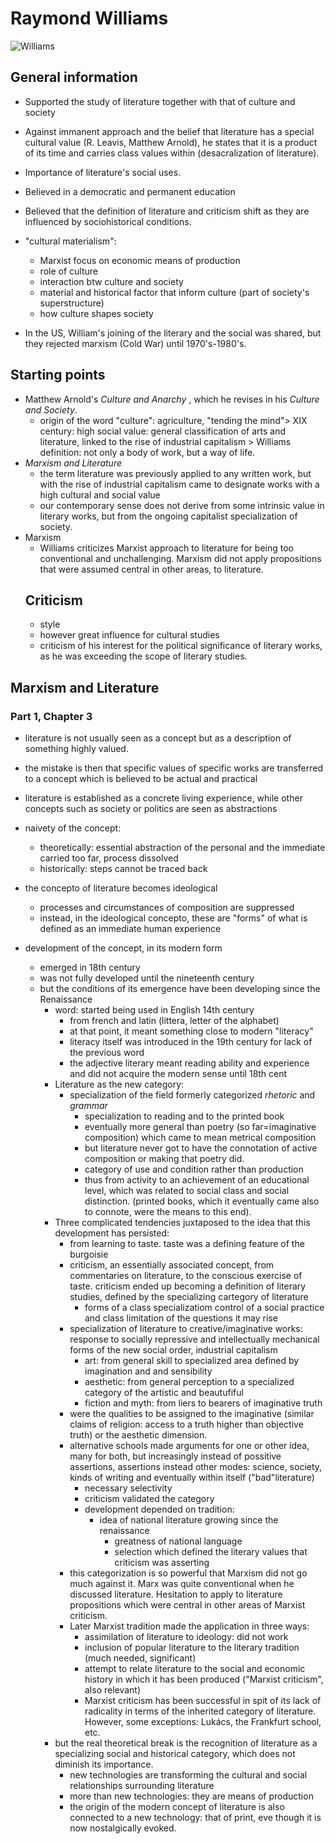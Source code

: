 # Raymond Williams

![Williams](https://blog.archiveshub.jisc.ac.uk/wp-content/uploads/sites/8/2017/10/swansea_rwilliams.jpg)
## General information
- Supported the study of literature together with that of culture and society
- Against immanent approach and the belief that literature has a special cultural value (R. Leavis, Matthew Arnold), he states that it is a product of its time and carries class values within (desacralization of literature).
- Importance of literature's social uses.
 
- Believed in a democratic and permanent education
- Believed that the definition of literature and criticism shift as they are influenced by sociohistorical conditions.
- "cultural materialism": 
  - Marxist focus on economic means of production
  - role of culture
  - interaction btw culture and society
  - material and historical factor that inform culture (part of society's superstructure)
  - how culture shapes society
- In the US, William's joining of the literary and the social was shared, but they rejected marxism (Cold War) until 1970's-1980's.
## Starting points
-  Matthew Arnold's *Culture and Anarchy* , which he revises in his *Culture and Society*.
     - origin of the word "culture": agriculture, "tending the mind"> XIX century: high social value: general classification of arts and literature, linked to the rise of industrial capitalism > Williams definition: not only a body of work, but a way of life.
-  *Marxism and Literature* 
   -  the term literature was previously applied to any written work, but with the rise of industrial capitalism came to designate works with a high cultural and social value
   -  our contemporary sense does not derive from some intrinsic value in literary works, but from the ongoing capitalist specialization of society.
- Marxism
  - Williams criticizes Marxist approach to literature for being too conventional and unchallenging. Marxism did not apply propositions that were assumed central in other areas, to literature.
  ## Criticism
  - style
  - however great influence for cultural studies
  - criticism of his interest for the political significance of literary works, as he was exceeding the scope of literary studies.

## Marxism and Literature
### Part 1, Chapter 3
- literature is not usually seen as a concept but as a description of something highly valued.
- the mistake is then that specific values of specific works are transferred to a concept which is believed to be actual and practical
- literature is established as a concrete living experience, while other concepts such as society or politics are seen as abstractions
- naivety of the concept:
  - theoretically: essential abstraction of the personal and the immediate carried too far, process dissolved
  - historically: steps cannot be traced back
- the concepto of literature becomes ideological    
  - processes and circumstances of composition are suppressed
  - instead, in the ideological concepto, these are "forms" of what is defined as an immediate human experience

- development of the concept, in its modern form
  - emerged in 18th century
  - was not fully developed until the nineteenth century
  - but the conditions of its emergence have been developing since the Renaissance 
    - word: started being used in English  14th century
      - from french and latin (littera, letter of the alphabet)
      - at that point, it meant something close to modern "literacy"
      - literacy itself was introduced in the 19th century for lack of the previous word
      - the adjective literary meant reading ability and experience and did not acquire the modern sense until 18th cent
    - Literature as the new category:
      - specialization of the field formerly categorized *rhetoric* and *grammar*
        - specialization to reading and to the printed book
        - eventually more general than poetry (so far=imaginative composition) which came to mean metrical composition
        - but literature never got to have the connotation of active composition or making that poetry did.
        - category of use and condition rather than production
        - thus from activity to an achievement of an educational level, which was related to social class and social distinction. (printed books, which it eventually came also to connote, were the means to this end).
    - Three complicated tendencies juxtaposed to the idea that this development has persisted:
      - from learning to taste. taste was a defining feature of the burgoisie
      - criticism, an essentially associated concept, from commentaries on literature, to the conscious exercise of taste. criticism ended up becoming a definition of literary studies, defined by the specializing cartegory of literature
        - forms of a class specializatiom control of a social practice and class limitation of the questions it may rise
      - specialization of literature to creative/imaginative works: response to socially repressive and intellectually mechanical forms of the new social order, industrial capitalism
        - art: from general skill to specialized area defined by imagination and and sensibility
        - aesthetic: from general perception to a specialized category of the artistic and beautufiful
        - fiction and myth: from liers to bearers of imaginative truth
      - were the qualities to be assigned to the imaginative (similar claims of religion: access to a truth higher than objective truth) or the aesthetic dimension. 
      - alternative schools made arguments for one or other idea, many for both, but increasingly instead of possitive assertions, assertions instead other modes: science, society, kinds of writing and eventually within itself ("bad"literature)
        - necessary selectivity
        - criticism validated the category
        - development depended on tradition:
          - idea of national literature growing since the renaissance
            -  greatness of national language
            -  selection which defined the literary values that criticism was asserting
      -  this categorization is so powerful that Marxism did not go much against it. Marx was quite conventional when he discussed literature. Hesitation to apply to literature propositions which were central in other areas of Marxist criticism.
      -  Later Marxist tradition made the application in three ways:
         -  assimilation of literature to ideology: did not work
         -  inclusion of popular literature to the literary tradition (much needed, significant)
         - attempt to relate literature to the social and economic history in which it has been produced ("Marxist criticism", also relevant)
         - Marxist criticism has been successful in spit of its lack of radicality in terms of the inherited category of literature. However, some exceptions: Lukács, the Frankfurt school, etc.
     - but the real theoretical break is the recognition of literature as a specializing social and historical category, which does not diminish its importance.
       - new technologies are transforming the cultural and social relationships surrounding literature 
       - more than new technologies: they are means of production
       - the origin of the modern concept of literature is also connected to a new technology: that of print, eve though it is now nostalgically evoked.